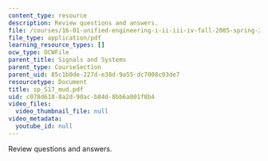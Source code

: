 ```yaml
---
content_type: resource
description: Review questions and answers.
file: /courses/16-01-unified-engineering-i-ii-iii-iv-fall-2005-spring-2006/c078d6188a2d90acb84d8bb6a001f8b4_sp_S17_mud.pdf
file_type: application/pdf
learning_resource_types: []
ocw_type: OCWFile
parent_title: Signals and Systems
parent_type: CourseSection
parent_uid: 85c1b0de-227d-e38d-9a55-dc7008c03de7
resourcetype: Document
title: sp_S17_mud.pdf
uid: c078d618-8a2d-90ac-b84d-8bb6a001f8b4
video_files:
  video_thumbnail_file: null
video_metadata:
  youtube_id: null
---
```

Review questions and answers.